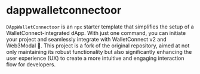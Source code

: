 # dappwalletconnectoor
 `DAppWalletConnectoor` is an `npx` starter template that simplifies the setup of a WalletConnect-integrated dApp. With just one command, you can initiate your project and seamlessly integrate with WalletConnect v2 and Web3Modal 📲. This project is a fork of the original repository, aimed at not only maintaining its robust functionality but also significantly enhancing the user experience (UX) to create a more intuitive and engaging interaction flow for developers.
